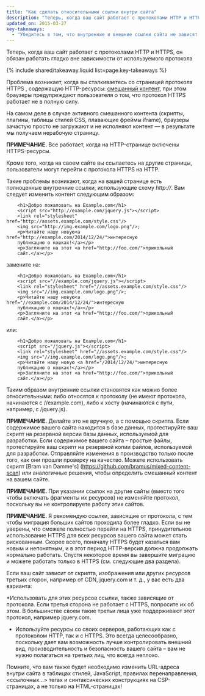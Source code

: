 ```yaml
---
title: "Как сделать относительными ссылки внутри сайта"
description: "Теперь, когда ваш сайт работает с протоколами HTTP и HTTPS, он должен работать гладко вне зависимости от используемого протокола"
updated_on: 2015-03-27
key-takeaways:
  - "Убедитесь в том, что внутренние и внешние ссылки сайта не зависят от протоколу, т. е. убедитесь, что вы используете относительные пути, либо уберите протокол в виде //example.com/something.js"
---
```


<p class="intro">
  Теперь, когда ваш сайт работает с протоколами HTTP и HTTPS, он обязан работать гладко вне зависимости от используемого протокола
</p>

{% include shared/takeaway.liquid list=page.key-takeaways %}



Проблема возникает, когда вы сталкиваетесь со страницей протокола HTTPS
, содержащую HTTP-ресурсы: [смешанный
контент](http://www.w3.org/TR/mixed-content/), при этом браузеры предупреждают пользователя о том, что протокол
HTTPS работает не в полную силу.

На самом деле в случае активного смешанного контента (скрипты, плагины, таблицы стилей CSS, плавающие фреймы iframe),
браузеры зачастую просто не загружают и не исполняют контент — в результате мы получаем 
нерабочую страницу.

**ПРИМЕЧАНИЕ.** Все работает, когда на HTTP-странице включены HTTPS-ресурсы.

Кроме того, когда на своем сайте вы ссылаетесь на другие страницы, пользователи
могут перейти с протокола HTTPS на HTTP.

Такие проблемы возникают, когда на вашей странице есть полноценные внутренние ссылки,
использующие схему *http://*. Вам следует изменить контент следующим образом:

		<h1>Добро пожаловать на Example.com</h1>
		<script src="http://example.com/jquery.js"></script>
		<link rel="stylesheet" href="http://assets.example.com/style.css"/>
		<img src="http://img.example.com/logo.png"/>;
		<p>Читайте нашу новую<a href="http://example.com/2014/12/24/">интересную
		публикацию о кошках!</a></p>
		<p>Загляните на этот <a href="http://foo.com/">прикольный
		сайт.</a></p>

замените на:

		<h1>Добро пожаловать на Example.com</h1>
		<script src="//example.com/jquery.js"></script>
		<link rel="stylesheet" href="//assets.example.com/style.css"/>
		<img src="//img.example.com/logo.png"/>;
		<p>Читайте нашу новую<a href="//example.com/2014/12/24/">интересную
		публикацию о кошках!</a></p>
		<p>Загляните на этот <a href="http://foo.com/">прикольный
		сайт.</a></p>

или:

		<h1>Добро пожаловать на Example.com</h1>
		<script src="/jquery.js"></script>
		<link rel="stylesheet" href="//assets.example.com/style.css"/>
		<img src="//img.example.com/logo.png"/>;
		<p>Читайте нашу новую <a href="/2014/12/24/">интересную
		публикацию о кошках!</a></p>
		<p>Загляните на этот <a href="http://foo.com/">прикольный
		сайт.</a></p>

Таким образом внутренние ссылки становятся как можно более относительными: либо относятся к протоколу 
(не имеют протокола, начинаются с //example.com), либо к хосту (начинаются
с пути, например, с /jquery.js).

**ПРИМЕЧАНИЕ.** Делайте это не вручную, а с помощью скрипта. Если содержимое вашего сайта находится в
базе данных, протестируйте ваш скрипт на резервной версии
базы данных, используемой для разработки. Если содержимое вашего сайта – простые файлы, протестируйте ваш скрипт
на резервной копии файлов, используемой для разработки. Отправляйте изменения в производство только после
того, как они прошли проверку на качество. Можете использовать скрипт [Bram van Damme's]
(https://github.com/bramus/mixed-content-scan) или аналогичные решения, чтобы
 определить смешанный контент на вашем сайте.

**ПРИМЕЧАНИЕ.** При указании ссылок на другие сайты (вместо того чтобы включать фрагменты их ресурсов)
не изменяйте протокол, поскольку вы не контролируете работу
этих сайтов.

**ПРИМЕЧАНИЕ.** Я рекомендую ссылки, зависящие от протокола, с тем чтобы миграция больших сайтов 
проходила более гладко. Если вы не уверены, что сможете полностью перейти на HTTPS, принудительное использование 
HTTPS для всех ресурсов вашего сайта может стать рискованным. Скорее всего, поначалу
HTTPS будет казаться вам новым и непонятным, и в этот период HTTP-версия должна
продолжать нормально работать. Спустя некоторое время вы завершите миграцию и можете
 работать только в HTTPS (см. следующие два раздела).

Если ваш сайт зависит от скрипта, изображения или других ресурсов третьих
сторон, например от CDN, jquery.com и т. д., у вас есть два варианта:

*Использовать для этих ресурсов ссылки, также зависящие от протокола. Если третья сторона
не работает с HTTPS, попросите их об этом. В большинстве своем такие третьи лица уже поддерживают этот протокол, например jquery.com.
* Используйте ресурсы со своих серверов, работающих как с протоколом HTTP, так и с
 HTTPS. Это всегда целесообразно, поскольку дает вам возможность лучше контролировать
 внешний вид, производительность и безопасность вашего сайта – вам не нужно
 полагаться на третьих лиц, что всегда неплохо.

Помните, что вам также будет необходимо изменить URL-адреса внутри сайта
в таблицах стилей, JavaScript, правилах перенаправления, &lt;ссылочных...&gt; тегах и синтаксических конструкциях
на CSP-страницах, а не только на HTML-страницах!

